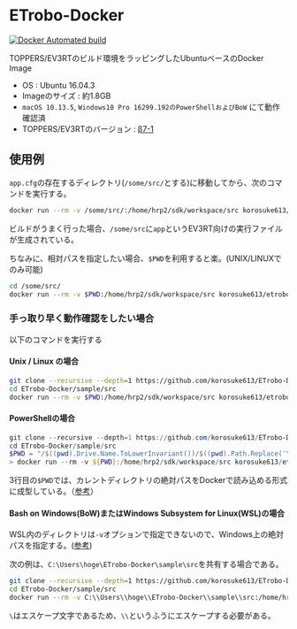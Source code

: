 # ETrobo-Docker

[![Docker Automated build](https://img.shields.io/docker/automated/korosuke613/etrobo-docker.svg?style=flat-square)](https://hub.docker.com/r/korosuke613/etrobo-docker/)

TOPPERS/EV3RTのビルド環境をラッピングしたUbuntuベースのDocker Image

* OS : Ubuntu 16.04.3
* Imageのサイズ : 約1.8GB
* `macOS 10.13.5`, `Windows10 Pro 16299.192のPowerShellおよびBoW` にて動作確認済
* TOPPERS/EV3RTのバージョン : [β7-1](http://dev.toppers.jp/trac_user/ev3pf/wiki/Download)

## 使用例

`app.cfg`の存在するディレクトリ(`/some/src/`とする)に移動してから、次のコマンドを実行する。

```bash
docker run --rm -v /some/src/:/home/hrp2/sdk/workspace/src korosuke613/etrobo-docker
```

ビルドがうまく行った場合、`/some/src`に`app`というEV3RT向けの実行ファイルが生成されている。

ちなみに、相対パスを指定したい場合、`$PWD`を利用すると楽。(UNIX/LINUXでのみ可能)

```bash
cd /some/src/
docker run --rm -v $PWD:/home/hrp2/sdk/workspace/src korosuke613/etrobo-docker 
```

### 手っ取り早く動作確認をしたい場合

以下のコマンドを実行する

#### Unix / Linux の場合

```bash
git clone --recursive --depth=1 https://github.com/korosuke613/ETrobo-Docker.git
cd ETrobo-Docker/sample/src
docker run --rm -v $PWD:/home/hrp2/sdk/workspace/src korosuke613/etrobo-docker
```

#### PowerShellの場合

```PowerShell
git clone --recursive --depth=1 https://github.com/korosuke613/ETrobo-Docker.git
cd ETrobo-Docker/sample/src
$PWD = "/$((pwd).Drive.Name.ToLowerInvariant())/$((pwd).Path.Replace('\', '/').Substring(3))"
> docker run --rm -v ${PWD}:/home/hrp2/sdk/workspace/src korosuke613/etrobo-docker
```

3行目の`$PWD`では、カレントディレクトリの絶対パスをDockerで読み込める形式に成型している。（[参考](http://vividcode.hatenablog.com/entry/mount-host-directory-as-data-volume-on-power-shell-with-pwd "PowerShell (Windows) で Docker コンテナにホストディレクトリをデータボリュームとしてマウントする際に pwd 相当のことをしたい")）

#### Bash on Windows(BoW)またはWindows Subsystem for Linux(WSL)の場合

WSL内のディレクトリは`-v`オプションで指定できないので、Windows上の絶対パスを指定する。([参考](https://qiita.com/gentaro/items/7dec88e663f59b472de6 "Docker for WindowsをWSLから使う時のVolumeの扱い方"))

次の例は、`C:\Users\hoge\ETrobo-Docker\sample\src`を共有する場合である。

```bash
git clone --recursive --depth=1 https://github.com/korosuke613/ETrobo-Docker.git
cd ETrobo-Docker/sample/src
docker run --rm -v C:\\Users\\hoge\\ETrobo-Docker\\sample\\src:/home/hrp2/sdk/workspace/src korosuke613/etrobo-docker
```

`\`はエスケープ文字であるため、`\\`というふうにエスケープする必要がある。
